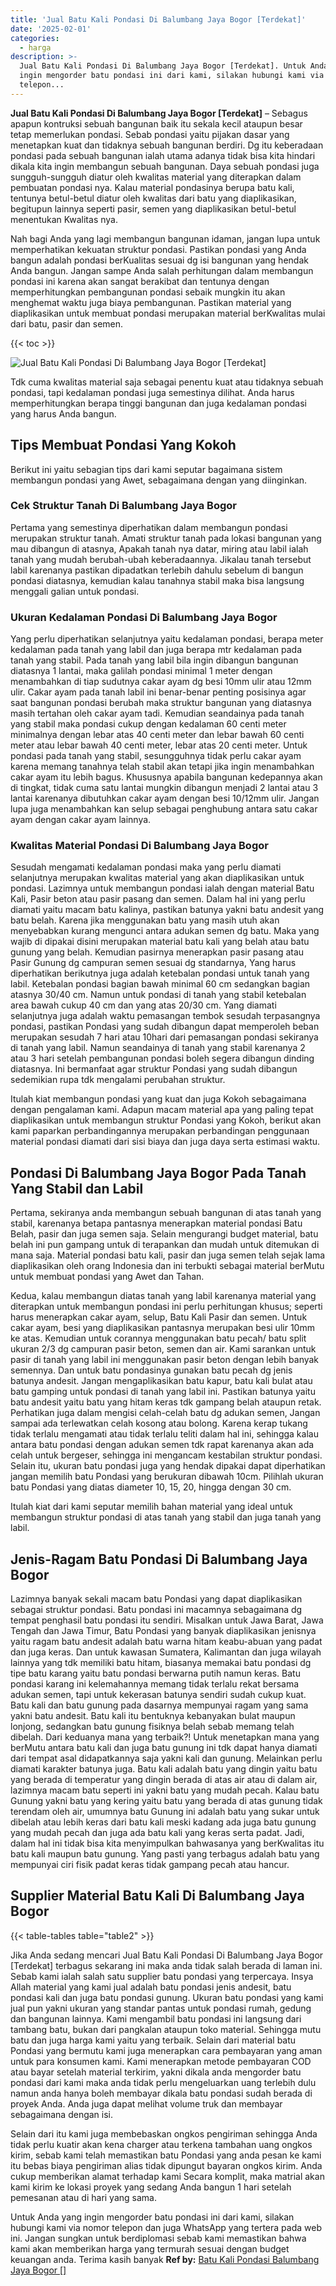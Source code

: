 ```yaml
---
title: 'Jual Batu Kali Pondasi Di Balumbang Jaya Bogor [Terdekat]'
date: '2025-02-01'
categories:
  - harga
description: >-
  Jual Batu Kali Pondasi Di Balumbang Jaya Bogor [Terdekat]. Untuk Anda yang
  ingin mengorder batu pondasi ini dari kami, silakan hubungi kami via nomor
  telepon...
---
```


**Jual Batu Kali Pondasi Di Balumbang Jaya Bogor \[Terdekat\]** – Sebagus apapun kontruksi sebuah bangunan baik itu sekala kecil ataupun besar tetap memerlukan pondasi. Sebab pondasi yaitu pijakan dasar yang menetapkan kuat dan tidaknya sebuah bangunan berdiri. Dg itu keberadaan pondasi pada sebuah bangunan ialah utama adanya tidak bisa kita hindari dikala kita ingin membangun sebuah bangunan. Daya sebuah pondasi juga sungguh-sungguh diatur oleh kwalitas material yang diterapkan dalam pembuatan pondasi nya. Kalau material pondasinya berupa batu kali, tentunya betul-betul diatur oleh kwalitas dari batu yang diaplikasikan, begitupun lainnya seperti pasir, semen yang diaplikasikan betul-betul menentukan Kwalitas nya.

Nah bagi Anda yang lagi membangun bangunan idaman, jangan lupa untuk memperhatikan kekuatan struktur pondasi. Pastikan pondasi yang Anda bangun adalah pondasi berKualitas sesuai dg isi bangunan yang hendak Anda bangun. Jangan sampe Anda salah perhitungan dalam membangun pondasi ini karena akan sangat berakibat dan tentunya dengan memperhitungkan pembangunan pondasi sebaik mungkin itu akan menghemat waktu juga biaya pembangunan. Pastikan material yang diaplikasikan untuk membuat pondasi merupakan material berKwalitas mulai dari batu, pasir dan semen.

{{< toc >}}

![Jual Batu Kali Pondasi Di Balumbang Jaya Bogor [Terdekat]](/images/jual-batu-kali-36.png)

Tdk cuma kwalitas material saja sebagai penentu kuat atau tidaknya sebuah pondasi, tapi kedalaman pondasi juga semestinya dilihat. Anda harus memperhitungkan berapa tinggi bangunan dan juga kedalaman pondasi yang harus Anda bangun.

## Tips Membuat Pondasi Yang Kokoh

Berikut ini yaitu sebagian tips dari kami seputar bagaimana sistem membangun pondasi yang Awet, sebagaimana dengan yang diinginkan.

### Cek Struktur Tanah Di Balumbang Jaya Bogor

Pertama yang semestinya diperhatikan dalam membangun pondasi merupakan struktur tanah. Amati struktur tanah pada lokasi bangunan yang mau dibangun di atasnya, Apakah tanah nya datar, miring atau labil ialah tanah yang mudah berubah-ubah keberadaannya. Jikalau tanah tersebut labil karenanya pastikan dipadatkan terlebih dahulu sebelum di bangun pondasi diatasnya, kemudian kalau tanahnya stabil maka bisa langsung menggali galian untuk pondasi.

### Ukuran Kedalaman Pondasi Di Balumbang Jaya Bogor

Yang perlu diperhatikan selanjutnya yaitu kedalaman pondasi, berapa meter kedalaman pada tanah yang labil dan juga berapa mtr kedalaman pada tanah yang stabil. Pada tanah yang labil bila ingin dibangun bangunan diatasnya 1 lantai, maka galilah pondasi minimal 1 meter dengan menambahkan di tiap sudutnya cakar ayam dg besi 10mm ulir atau 12mm ulir. Cakar ayam pada tanah labil ini benar-benar penting posisinya agar saat bangunan pondasi berubah maka struktur bangunan yang diatasnya masih tertahan oleh cakar ayam tadi. Kemudian seandainya pada tanah yang stabil maka pondasi cukup dengan kedalaman 60 centi meter minimalnya dengan lebar atas 40 centi meter dan lebar bawah 60 centi meter atau lebar bawah 40 centi meter, lebar atas 20 centi meter. Untuk pondasi pada tanah yang stabil, sesungguhnya tidak perlu cakar ayam karena memang tanahnya telah stabil akan tetapi jika ingin menambahkan cakar ayam itu lebih bagus. Khususnya apabila bangunan kedepannya akan di tingkat, tidak cuma satu lantai mungkin dibangun menjadi 2 lantai atau 3 lantai karenanya dibutuhkan cakar ayam dengan besi 10/12mm ulir. Jangan lupa juga menambahkan kan selup sebagai penghubung antara satu cakar ayam dengan cakar ayam lainnya.

### Kwalitas Material Pondasi Di Balumbang Jaya Bogor

Sesudah mengamati kedalaman pondasi maka yang perlu diamati selanjutnya merupakan kwalitas material yang akan diaplikasikan untuk pondasi. Lazimnya untuk membangun pondasi ialah dengan material Batu Kali, Pasir beton atau pasir pasang dan semen. Dalam hal ini yang perlu diamati yaitu macam batu kalinya, pastikan batunya yakni batu andesit yang batu belah. Karena jika menggunakan batu yang masih utuh akan menyebabkan kurang mengunci antara adukan semen dg batu. Maka yang wajib di dipakai disini merupakan material batu kali yang belah atau batu gunung yang belah. Kemudian pasirnya menerapkan pasir pasang atau Pasir Gunung dg campuran semen sesuai dg standarnya, Yang harus diperhatikan berikutnya juga adalah ketebalan pondasi untuk tanah yang labil. Ketebalan pondasi bagian bawah minimal 60 cm sedangkan bagian atasnya 30/40 cm. Namun untuk pondasi di tanah yang stabil ketebalan area bawah cukup 40 cm dan yang atas 20/30 cm. Yang diamati selanjutnya juga adalah waktu pemasangan tembok sesudah terpasangnya pondasi, pastikan Pondasi yang sudah dibangun dapat memperoleh beban merupakan sesudah 7 hari atau 10hari dari pemasangan pondasi sekiranya di tanah yang labil. Namun seandainya di tanah yang stabil karenanya 2 atau 3 hari setelah pembangunan pondasi boleh segera dibangun dinding diatasnya. Ini bermanfaat agar struktur Pondasi yang sudah dibangun sedemikian rupa tdk mengalami perubahan struktur.

Itulah kiat membangun pondasi yang kuat dan juga Kokoh sebagaimana dengan pengalaman kami. Adapun macam material apa yang paling tepat diaplikasikan untuk membangun struktur Pondasi yang Kokoh, berikut akan kami paparkan perbandingannya merupakan perbandingan penggunaan material pondasi diamati dari sisi biaya dan juga daya serta estimasi waktu.

## Pondasi Di Balumbang Jaya Bogor Pada Tanah Yang Stabil dan Labil

Pertama, sekiranya anda membangun sebuah bangunan di atas tanah yang stabil, karenanya betapa pantasnya menerapkan material pondasi Batu Belah, pasir dan juga semen saja. Selain mengurangi budget material, batu belah ini pun gampang untuk di terapankan dan mudah untuk ditemukan di mana saja. Material pondasi batu kali, pasir dan juga semen telah sejak lama diaplikasikan oleh orang Indonesia dan ini terbukti sebagai material berMutu untuk membuat pondasi yang Awet dan Tahan.

Kedua, kalau membangun diatas tanah yang labil karenanya material yang diterapkan untuk membangun pondasi ini perlu perhitungan khusus; seperti harus menerapkan cakar ayam, selup, Batu Kali Pasir dan semen. Untuk cakar ayam, besi yang diaplikasikan pantasnya merupakan besi ulir 10mm ke atas. Kemudian untuk corannya menggunakan batu pecah/ batu split ukuran 2/3 dg campuran pasir beton, semen dan air. Kami sarankan untuk pasir di tanah yang labil ini menggunakan pasir beton dengan lebih banyak semennya. Dan untuk batu pondasinya gunakan batu pecah dg jenis batunya andesit. Jangan mengaplikasikan batu kapur, batu kali bulat atau batu gamping untuk pondasi di tanah yang labil ini. Pastikan batunya yaitu batu andesit yaitu batu yang hitam keras tdk gampang belah ataupun retak. Perhatikan juga dalam mengisi celah-celah batu dg adukan semen, Jangan sampai ada terlewatkan celah kosong atau bolong. Karena kerap tukang tidak terlalu mengamati atau tidak terlalu teliti dalam hal ini, sehingga kalau antara batu pondasi dengan adukan semen tdk rapat karenanya akan ada celah untuk bergeser, sehingga ini mengancam kestabilan struktur pondasi. Selain itu, ukuran batu pondasi juga yang hendak dipakai dapat diperhatikan jangan memilih batu Pondasi yang berukuran dibawah 10cm. Pilihlah ukuran batu Pondasi yang diatas diameter 10, 15, 20, hingga dengan 30 cm.

Itulah kiat dari kami seputar memilih bahan material yang ideal untuk membangun struktur pondasi di atas tanah yang stabil dan juga tanah yang labil.

## Jenis-Ragam Batu Pondasi Di Balumbang Jaya Bogor

Lazimnya banyak sekali macam batu Pondasi yang dapat diaplikasikan sebagai struktur pondasi. Batu pondasi ini macamnya sebagaimana dg tempat penghasil batu pondasi itu sendiri. Misalkan untuk Jawa Barat, Jawa Tengah dan Jawa Timur, Batu Pondasi yang banyak diaplikasikan jenisnya yaitu ragam batu andesit adalah batu warna hitam keabu-abuan yang padat dan juga keras. Dan untuk kawasan Sumatera, Kalimantan dan juga wilayah lainnya yang tdk memiliki batu hitam, biasanya memakai batu pondasi dg tipe batu karang yaitu batu pondasi berwarna putih namun keras. Batu pondasi karang ini kelemahannya memang tidak terlalu rekat bersama adukan semen, tapi untuk kekerasan batunya sendiri sudah cukup kuat. Batu kali dan batu gunung pada dasarnya mempunyai ragam yang sama yakni batu andesit. Batu kali itu bentuknya kebanyakan bulat maupun lonjong, sedangkan batu gunung fisiknya belah sebab memang telah dibelah. Dari keduanya mana yang terbaik?! Untuk menetapkan mana yang berMutu antara batu kali dan juga batu gunung ini tdk dapat hanya diamati dari tempat asal didapatkannya saja yakni kali dan gunung. Melainkan perlu diamati karakter batunya juga. Batu kali adalah batu yang dingin yaitu batu yang berada di temperatur yang dingin berada di atas air atau di dalam air, lazimnya macam batu seperti ini yakni batu yang mudah pecah. Kalau batu Gunung yakni batu yang kering yaitu batu yang berada di atas gunung tidak terendam oleh air, umumnya batu Gunung ini adalah batu yang sukar untuk dibelah atau lebih keras dari batu kali meski kadang ada juga batu gunung yang mudah pecah dan juga ada batu kali yang keras serta padat. Jadi, dalam hal ini tidak bisa kita menyimpulkan bahwasanya yang berKwalitas itu batu kali maupun batu gunung. Yang pasti yang terbagus adalah batu yang mempunyai ciri fisik padat keras tidak gampang pecah atau hancur.

## Supplier Material Batu Kali Di Balumbang Jaya Bogor

{{< table-tables table="table2" >}}

Jika Anda sedang mencari Jual Batu Kali Pondasi Di Balumbang Jaya Bogor \[Terdekat\] terbagus sekarang ini maka anda tidak salah berada di laman ini. Sebab kami ialah salah satu supplier batu pondasi yang terpercaya. Insya Allah material yang kami jual adalah batu pondasi jenis andesit, batu pondasi kali dan juga batu pondasi gunung. Ukuran batu pondasi yang kami jual pun yakni ukuran yang standar pantas untuk pondasi rumah, gedung dan bangunan lainnya. Kami mengambil batu pondasi ini langsung dari tambang batu, bukan dari pangkalan ataupun toko material. Sehingga mutu batu dan juga harga kami yaitu yang terbaik. Selain dari material batu Pondasi yang bermutu kami juga menerapkan cara pembayaran yang aman untuk para konsumen kami. Kami menerapkan metode pembayaran COD atau bayar setelah material terkirim, yakni dikala anda mengorder batu pondasi dari kami maka anda tidak perlu mengeluarkan uang terlebih dulu namun anda hanya boleh membayar dikala batu pondasi sudah berada di proyek Anda. Anda juga dapat melihat volume truk dan membayar sebagaimana dengan isi.

Selain dari itu kami juga membebaskan ongkos pengiriman sehingga Anda tidak perlu kuatir akan kena charger atau terkena tambahan uang ongkos kirim, sebab kami telah memastikan batu Pondasi yang anda pesan ke kami itu bebas biaya pengiriman alias tidak dipungut bayaran ongkos kirim. Anda cukup memberikan alamat terhadap kami Secara komplit, maka matrial akan kami kirim ke lokasi proyek yang sedang Anda bangun 1 hari setelah pemesanan atau di hari yang sama.

Untuk Anda yang ingin mengorder batu pondasi ini dari kami, silakan hubungi kami via nomor telepon dan juga WhatsApp yang tertera pada web ini. Jangan sungkan untuk berdiplomasi sebab kami memastikan bahwa kami akan memberikan harga yang termurah sesuai dengan budget keuangan anda. Terima kasih banyak
**Ref by:** [Batu Kali Pondasi Balumbang Jaya Bogor []](https://id.wikipedia.org/wiki/Batu)
